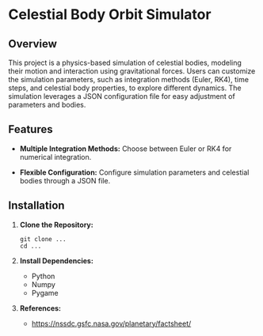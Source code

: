 # Celestial Body Orbit Simulator

## Overview

This project is a physics-based simulation of celestial bodies, modeling their motion and interaction using gravitational forces. Users can customize the simulation parameters, such as integration methods (Euler, RK4), time steps, and celestial body properties, to explore different dynamics. The simulation leverages a JSON configuration file for easy adjustment of parameters and bodies.

## Features

- **Multiple Integration Methods:** Choose between Euler or RK4 for numerical integration.

- **Flexible Configuration:** Configure simulation parameters and celestial bodies through a JSON file.

## Installation

1. **Clone the Repository:**

    ```
    git clone ...
    cd ...
    ```

2. **Install Dependencies:**
    - Python
    - Numpy
    - Pygame

3. **References:**

    - https://nssdc.gsfc.nasa.gov/planetary/factsheet/